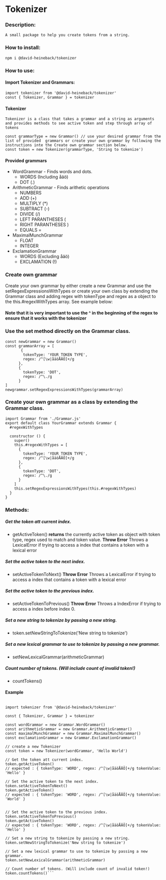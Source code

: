 # Tokenizer

### Description:
    A small package to help you create tokens from a string.

### How to install:
    npm i @david-heineback/tokenizer


### How to use:
#### Import Tokenizer and Grammars:
    import tokenizer from '@david-heineback/tokenizer'
    const { Tokenizer, Grammar } = tokenizer

#### Tokenizer
    Tokenizer is a class that takes a grammar and a string as arguments and provides methods to see active token and step through array of tokens
    
```javascript=
const grammarType = new Grammar() // use your desired grammar from the list of provided  grammars or create your own grammar by following the instructions inte the Create own grammar section below.
const token = new Tokenizer(grammarType, 'String to tokenize')
```
    

#### Provided grammars
 - WordGrammar - Finds words and dots.
     - WORDS (Including åäö)
     - DOT (.)
 - ArithmeticGrammar - Finds arithetic operations
     - NUMBERS
     - ADD (+)
     - MULTIPLY (*)
     - SUBTRACT (-)
     - DIVIDE (/)
     - LEFT PARANTHESES (
     - RIGHT PARANTHESES )
     - EQUALS =
 - MaximalMunchGrammar
     - FLOAT
     - INTEGER
 - ExclamationGrammar
    - WORDS (Excluding åäö)
    - EXCLAMATION (!)

### Create own grammar
Create your own grammar by either create a new Grammar and use the setRegexExpressionsWithTypes or create your own class by extending the Grammar class and adding regex with tokenType and regex as a object to the this.#regexWithTypes array. See example below:

#### Note that it is very important to use the ^ in the beginning of the regex to ensure that it works with the tokenizer

### Use the set method directly on the Grammar class.
```javascript=
const newGrammar = new Grammar()
const grammarArray = [
       {
        tokenType: 'YOUR TOKEN TYPE',
        regex: /^[\w|åäöÅÄÖ]+/g
      },
      {
        tokenType: 'DOT',
        regex: /^\./g
      }
]
newgrammar.setRegexExpressionsWithTypes(grammarArray)
```

### Create your own grammar as a class by extending the Grammar class.
```javascript=
import Grammar from './Grammar.js'
export default class YourGrammar extends Grammar {
  #regexWithTypes

  constructor () {
    super()
    this.#regexWithTypes = [
      {
        tokenType: 'YOUR TOKEN TYPE',
        regex: /^[\w|åäöÅÄÖ]+/g
      },
      {
        tokenType: 'DOT',
        regex: /^\./g
      }
    ]
    this.setRegexExpressionsWithTypes(this.#regexWithTypes)
  }
}
```
### Methods: 

##### Get the token att current index.
 - getActiveToken()
**returns** the currently active token as object with token type, regex used to match and token value.
**Throw Error** Throws a LexicalError if trying to access a index that contains a token with a lexical error

##### Set the active token to the next index.
 - setActiveTokenToNext()
**Throw Error** Throws a LexicalError if trying to access a index that contains a token with a lexical error

##### Set the active token to the previous index.
- setActiveTokenToPrevious()
**Throw Error** Throws a IndexError if trying to access a index before index 0.


##### Set a new string to tokenize by passing a new string.
- token.setNewStringToTokenize('New string to tokenize')

##### Set a new lexical grammar to use to tokenize by passing a new grammar.
 - setNewLexicalGrammar(arithmeticGrammar)

##### Count number of tokens. (Will include count of invalid token!)
 - countTokens()


#### Example
```javascript=

import tokenizer from '@david-heineback/tokenizer'

const { Tokenizer, Grammar } = tokenizer

const wordGrammar = new Grammar.WordGrammar()
const arithmeticGrammar = new Grammar.ArithmeticGrammar()
const maximalMunchGrammar = new Grammar.MaximalMunchGrammar()
const exclamationGrammar = new Grammar.ExclamationGrammar()

// create a new Tokenizer
const token = new Tokenizer(wordGrammar, 'Hello World')

// Get the token att current index.
token.getActiveToken()
// expected : { tokenType: 'WORD', regex: /^[\w|åäöÅÄÖ]+/g tokenValue: 'Hello' }

// Set the active token to the next index.
token.setActiveTokenToNext()
token.getActiveToken()
// expected : { tokenType: 'WORD', regex: /^[\w|åäöÅÄÖ]+/g tokenValue: 'World' }


// Set the active token to the previous index.
token.setActiveTokenToPrevious()
token.getActiveToken()
// expected : { tokenType: 'WORD', regex: /^[\w|åäöÅÄÖ]+/g tokenValue: 'Hello' }

// Set a new string to tokenize by passing a new string.
token.setNewStringToTokenize('New string to tokenize')

// Set a new lexical grammar to use to tokenize by passing a new grammar.
token.setNewLexicalGrammar(arithmeticGrammar)

// Count number of tokens. (Will include count of invalid token!)
token.countTokens()```
